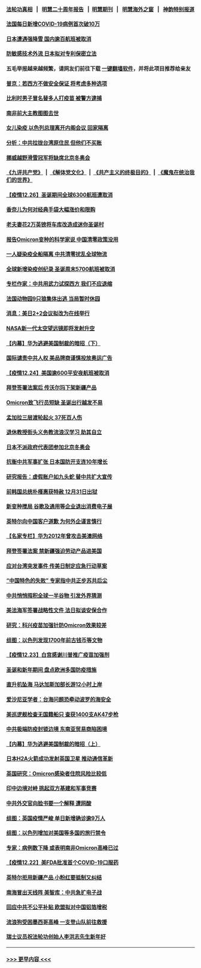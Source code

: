 #### [法轮功真相](https://github.com/gfw-breaker/truth/blob/master/README.md?t=0) &nbsp;&nbsp;|&nbsp;&nbsp; [明慧二十周年报告](https://github.com/gfw-breaker/mh-reports/blob/master/README.md?t=0) &nbsp;&nbsp;|&nbsp;&nbsp;[明慧期刊](https://github.com/gfw-breaker/mh-qikan) &nbsp;&nbsp;|&nbsp;&nbsp; [明慧海外之窗](https://github.com/gfw-breaker/mh-news/blob/master/README.md?t=0) &nbsp;&nbsp;|&nbsp;&nbsp; [神韵特别报道](https://github.com/gfw-breaker/mh-news/blob/master/shenyun.md?t=0)
#### [法国每日新增COVID-19病例首次破10万](../pages/nsc418/n13460869.md?t=12271150) 
#### [日本遭遇强降雪 国内逾百航班被取消](../pages/nsc418/n13460973.md?t=12271150) 
#### [防敏感技术外流 日本拟对专利保密立法](../pages/nsc418/n13460939.md?t=12271150) 
#### 五毛举报越来越频繁，请网友们前往下载 [一键翻墙软件](https://github.com/gfw-breaker/ssr-accounts)，并将此项目推荐给亲友
#### [普京：若西方不做安全保证 将考虑多种选项](../pages/nsc418/n13460775.md?t=12271150) 
#### [比利时男子冒名替多人打疫苗 被警方逮捕](../pages/nsc418/n13460797.md?t=12271150) 
#### [南非前大主教图图去世](../pages/nsc418/n13460807.md?t=12271150) 
#### [女儿染疫 以色列总理离开内阁会议 回家隔离](../pages/nsc418/n13460776.md?t=12271150) 
#### [分析：中共拉拢台湾原住民 但他们不买账](../pages/nsc418/n13460741.md?t=12271150) 
#### [挪威越野滑雪冠军将缺席北京冬奥会](../pages/nsc418/n13460691.md?t=12271150) 
#### [《九评共产党》](https://github.com/begood0513/9ping.md/blob/master/README.md) &nbsp;|&nbsp; [《解体党文化》](../../../../jtdwh.md/blob/master/README.md)  &nbsp;|&nbsp; [《共产主义的终极目的》](../../../../gczydzjmd.md/blob/master/README.md) &nbsp;|&nbsp; [《魔鬼在统治我们的世界》](../../../../mgztzwmdsj.md/blob/master/README.md) 
#### [【疫情12.26】圣诞期间全球6300航班遭取消](../pages/nsc418/n13460444.md?t=12271150) 
#### [香奈儿为何对经典手袋大幅涨价和限购](../pages/nsc418/n13456980.md?t=12271150) 
#### [老夫妻花2万英镑将车库改造成迷你圣诞村](../pages/nsc418/n13460047.md?t=12271150) 
#### [报告Omicron变种的科学家说 中国清零政策没用](../pages/nsc418/n13459864.md?t=12271150) 
#### [一人疑染疫全船隔离 中共清零扰乱全球物流](../pages/nsc418/n13459758.md?t=12271150) 
#### [全球新增染疫创纪录 圣诞周末5700航班被取消](../pages/nsc418/n13459680.md?t=12271150) 
#### [专栏作家：中共用武力试探西方 我们不应退缩](../pages/nsc418/n13458509.md?t=12271150) 
#### [法国动物园9只狼集体出逃 当局暂时休园](../pages/nsc418/n13459246.md?t=12271150) 
#### [消息：美日2+2会议拟改为在线举行](../pages/nsc418/n13459085.md?t=12271150) 
#### [NASA新一代太空望远镜即将发射升空](../pages/nsc418/n13458992.md?t=12271150) 
#### [【内幕】华为逃避美国制裁的暗招（下）](../pages/nsc418/n13454204.md?t=12271150) 
#### [国际谴责中共人权 美品牌商谨慎投放奥运广告](../pages/nsc418/n13458493.md?t=12271150) 
#### [【疫情12.24】美国逾600平安夜航班被取消](../pages/nsc418/n13457415.md?t=12271150) 
#### [拜登签署法案后 传沃尔玛下架新疆产品](../pages/nsc418/n13458177.md?t=12271150) 
#### [Omicron致飞行员短缺 圣诞出行越发不易](../pages/nsc418/n13457823.md?t=12271150) 
#### [孟加拉三层渡轮起火 37死百人伤](../pages/nsc418/n13457908.md?t=12271150) 
#### [退休教授街头义务教流浪汉学习 助其自立](../pages/nsc418/n13457267.md?t=12271150) 
#### [日本不派政府代表团参加北京冬奥会](../pages/nsc418/n13457003.md?t=12271150) 
#### [抗衡中共军事扩张 日本国防开支连10年增长](../pages/nsc418/n13456888.md?t=12271150) 
#### [研究报告：虚假账户如九头蛇 替中共扩大宣传](../pages/nsc418/n13456668.md?t=12271150) 
#### [前韩国总统朴槿惠获特赦 12月31日出狱](../pages/nsc418/n13456602.md?t=12271150) 
#### [新变种搅局 谷歌及通用等企业退出消费电子展](../pages/nsc418/n13456277.md?t=12271150) 
#### [英特尔向中国客户道歉 为何外企谨言慎行](../pages/nsc418/n13456180.md?t=12271150) 
#### [【名家专栏】华为2012年曾攻击美澳网络](../pages/nsc418/n13455456.md?t=12271150) 
#### [拜登签署法案 禁新疆强迫劳动产品进美国](../pages/nsc418/n13456047.md?t=12271150) 
#### [应对台湾突发事件 传美日制定应急行动草案](../pages/nsc418/n13455894.md?t=12271150) 
#### [“中国特色的失败” 专家指中共正步苏共后尘](../pages/nsc418/n13455905.md?t=12271150) 
#### [中共悄悄囤积全球一半谷物 引发外界猜测](../pages/nsc418/n13455789.md?t=12271150) 
#### [美法海军签署战略性文件 法日拟谈安保合作](../pages/nsc418/n13455808.md?t=12271150) 
#### [研究：科兴疫苗加强针防Omicron效果较差](../pages/nsc418/n13455370.md?t=12271150) 
#### [组图：以色列发现1700年前古钱币等文物](../pages/nsc418/n13454986.md?t=12271150) 
#### [【疫情12.23】白宫感谢川普推广疫苗加强剂](../pages/nsc418/n13455089.md?t=12271150) 
#### [圣诞和新年期间 盘点欧洲多国防疫措施](../pages/nsc418/n13455529.md?t=12271150) 
#### [直升机坠海 马达加斯加部长游12小时上岸](../pages/nsc418/n13454861.md?t=12271150) 
#### [爱沙尼亚学者：台海问题恐牵动波罗的海安全](../pages/nsc418/n13452810.md?t=12271150) 
#### [美巡逻舰检查无国籍船只 查获1400支AK47步枪](../pages/nsc418/n13454790.md?t=12271150) 
#### [中共极端防疫封锁边境 东南亚贸易商陷困境](../pages/nsc418/n13454475.md?t=12271150) 
#### [【内幕】华为逃避美国制裁的暗招（上）](../pages/nsc418/n13454129.md?t=12271150) 
#### [日本H2A火箭成功发射英国卫星 推动通信革新](../pages/nsc418/n13454491.md?t=12271150) 
#### [英国研究：Omicron感染者住院风险比较低](../pages/nsc418/n13454212.md?t=12271150) 
#### [印中边境对峙 挑起双方基建和军事竞赛](../pages/nsc418/n13454052.md?t=12271150) 
#### [中共外交官向脸书要一个解释 遭网酸](../pages/nsc418/n13454041.md?t=12271150) 
#### [组图：英国疫情严峻 单日新增确诊逾9万人](../pages/nsc418/n13452926.md?t=12271150) 
#### [组图：以色列增加对美国等多国的旅行禁令](../pages/nsc418/n13453230.md?t=12271150) 
#### [专家：病例数下降 或表明南非Omicron高峰已过](../pages/nsc418/n13453475.md?t=12271150) 
#### [【疫情12.22】美FDA批准首个COVID-19口服药](../pages/nsc418/n13452822.md?t=12271150) 
#### [英特尔拒用新疆产品 小粉红要抵制又纠结](../pages/nsc418/n13453654.md?t=12271150) 
#### [南海冒出天线阵 美智库：中共急扩电子战](../pages/nsc418/n13453583.md?t=12271150) 
#### [回应中共不公平补贴 欧盟拟对中国铝箔增税](../pages/nsc418/n13453499.md?t=12271150) 
#### [流浪狗受困墨西哥高峰 一支登山队前往救援](../pages/nsc418/n13451759.md?t=12271150) 
#### [瑞士议员祝法轮功创始人李洪志先生新年好](../pages/nsc418/n13453024.md?t=12271150) 

----
#### [ >>> 更早内容 <<< ](../indexes/nsc418-earlier.md)
